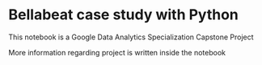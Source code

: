 # Bellabeat case study with Python
This notebook is a Google Data Analytics Specialization Capstone Project

More information regarding project is written inside the notebook
